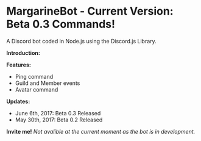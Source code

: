 # MargarineBot - Current Version: Beta 0.3 Commands!

A Discord bot coded in Node.js using the Discord.js Library.

<b>Introduction:</b>

<b>Features:</b>
- Ping command
- Guild and Member events
- Avatar command

<b>Updates:</b>
- June 6th, 2017: Beta 0.3 Released
- May 30th, 2017: Beta 0.2 Released

<b>Invite me!</b>
<i>Not avalible at the current moment as the bot is in development.</i>
